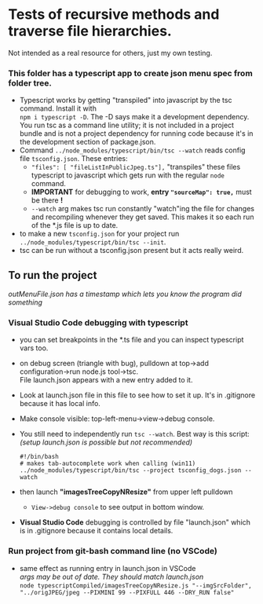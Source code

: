 # Tests of recursive methods and traverse file hierarchies.   
Not intended as a real resource for others, just my own testing.  

### This folder has a typescript app to create json menu spec from folder tree.  
- Typescript works by getting "transpiled" into javascript by the tsc command. Install it with  
 ```npm i typescript -D```. The -D says make it a development dependency. You run tsc as a command line utility; it is not included in a project bundle and is not a project dependency for running code because it's in the development section of package.json.  
- Command ```../node_modules/typescript/bin/tsc --watch``` reads config file ```tsconfig.json```. These entries:  
    - ```"files": [ "fileListInPublicJpeg.ts"],``` "transpiles" these files typescript to javascript which gets run with the regular ```node``` command.  
    - **IMPORTANT** for debugging to work, **entry ```"sourceMap": true,```** must be there **!** 
    - ```--watch``` arg makes tsc run constantly "watch"ing the file for changes and recompiling whenever they get saved. This makes it so each run of the *.js file is up to date.  
- to make a new ```tsconfig.json``` for your project run  
 ```../node_modules/typescript/bin/tsc --init```.  
- tsc can be run without a tsconfig.json present but it acts really weird.  

## To run the project
*outMenuFile.json has a timestamp which lets you know the program did something*

### Visual Studio Code debugging with typescript 
- you can set breakpoints in the *.ts file and you can inspect typescript vars too.   
- on debug screen (triangle with bug), pulldown at top->add configuration->run node.js tool->tsc.  
File launch.json appears with a new entry added to it.
- Look at launch.json file in this file to see how to set it up.  It's in .gitignore because it has local info.  
- Make console visible: top-left-menu->view->debug console.  
- You still need to independently run ```tsc --watch```. Best way is this script: *(setup launch.json is possible but not recommended)*
    ```
    #!/bin/bash
    # makes tab-autocomplete work when calling (win11)
    ../node_modules/typescript/bin/tsc --project tsconfig_dogs.json --watch 
    ```  

- then launch **"imagesTreeCopyNResize"** from upper left pulldown 
    - ```View->debug console``` to see output in bottom window.   

- **Visual Studio Code** debugging is controlled by file "launch.json" which is in .gitignore because it contains local details. 

### Run project from git-bash command line (no VSCode)  
- same effect as running entry in launch.json in VSCode   
*args may be out of date. They should match launch.json*  
```node typescriptCompiled/imagesTreeCopyNResize.js "--imgSrcFolder", "../origJPEG/jpeg --PIXMINI 99 --PIXFULL 446 --DRY_RUN false"```

